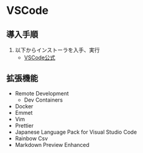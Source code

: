 # VSCode
## 導入手順
1. 以下からインストーラを入手、実行
    - [VSCode公式](https://code.visualstudio.com/download)

## 拡張機能
* Remote Development
    * Dev Containers
* Docker
* Emmet
* Vim
* Prettier
* Japanese Language Pack for Visual Studio Code
* Rainbow Csv
* Markdown Preview Enhanced
